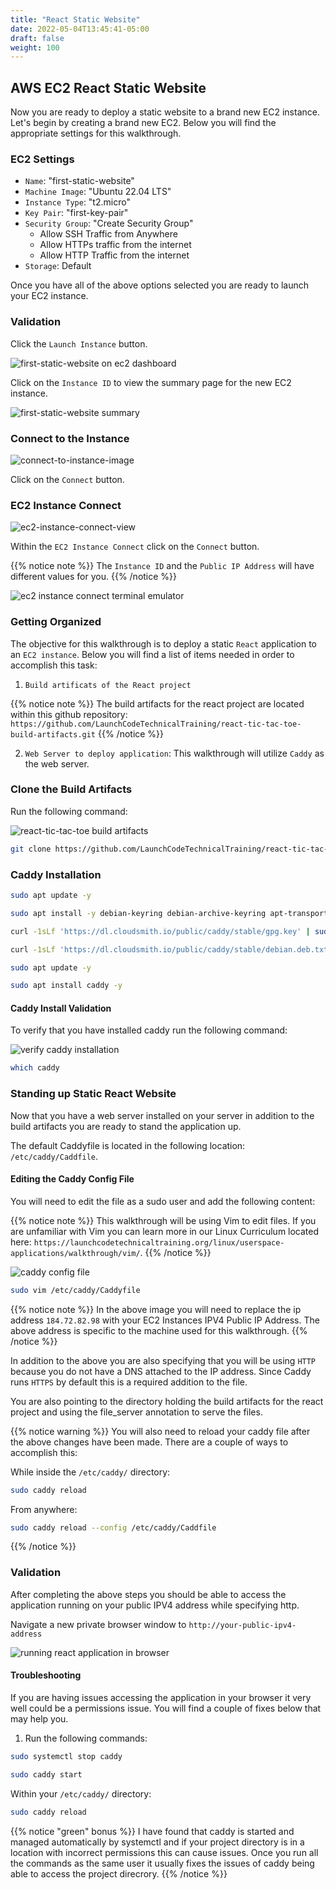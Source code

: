 ```yaml
---
title: "React Static Website"
date: 2022-05-04T13:45:41-05:00
draft: false
weight: 100
---
```


## AWS EC2 React Static Website

Now you are ready to deploy a static website to a brand new EC2 instance. Let's begin by creating a brand new EC2. Below you will find the appropriate settings for this walkthrough.

### EC2 Settings

- `Name`: "first-static-website"
- `Machine Image`: "Ubuntu 22.04 LTS"
- `Instance Type`: "t2.micro"
- `Key Pair`: "first-key-pair"
- `Security Group`: "Create Security Group"
	- Allow SSH Traffic from Anywhere
	- Allow HTTPs traffic from the internet
	- Allow HTTP Traffic from the internet
- `Storage`: Default


Once you have all of the above options selected you are ready to launch your EC2 instance.

### Validation

Click the `Launch Instance` button.

![first-static-website on ec2 dashboard](pictures/first-static-website.png?classes=border)

Click on the `Instance ID` to view the summary page for the new EC2 instance.

![first-static-website summary](pictures/first-static-website-summary.png?classes=border)


### Connect to the Instance

![connect-to-instance-image](pictures/first-static-website-summary.png?classes=border)

Click on the `Connect` button.

### EC2 Instance Connect

![ec2-instance-connect-view](pictures/ec2-instance-connect.png?classes=border)

Within the `EC2 Instance Connect` click on the `Connect` button.

{{% notice note %}}
The `Instance ID` and the `Public IP Address` will have different values for you.
{{% /notice %}}

![ec2 instance connect terminal emulator](pictures/ec2-instance-connect-terminal-emulator.png?classes=border)

### Getting Organized

The objective for this walkthrough is to deploy a static `React` application to an `EC2 instance`. Below you will find a list of items needed in order to accomplish this task:
1. `Build artificats of the React project`

{{% notice note %}}
The build artifacts for the react project are located within this github repository: `https://github.com/LaunchCodeTechnicalTraining/react-tic-tac-toe-build-artifacts.git`
{{% /notice %}}

2. `Web Server to deploy application`: This walkthrough will utilize `Caddy` as the web server.


### Clone the Build Artifacts

Run the following command:

![react-tic-tac-toe build artifacts](pictures/react-build-artifacts.png?classes=border)

```bash
git clone https://github.com/LaunchCodeTechnicalTraining/react-tic-tac-toe-build-artifacts.git
```

### Caddy Installation

```bash
sudo apt update -y

sudo apt install -y debian-keyring debian-archive-keyring apt-transport-https

curl -1sLf 'https://dl.cloudsmith.io/public/caddy/stable/gpg.key' | sudo gpg --dearmor -o /usr/share/keyrings/caddy-stable-archive-keyring.gpg

curl -1sLf 'https://dl.cloudsmith.io/public/caddy/stable/debian.deb.txt' | sudo tee /etc/apt/sources.list.d/caddy-stable.list

sudo apt update -y

sudo apt install caddy -y
```

#### Caddy Install Validation

To verify that you have installed caddy run the following command:

![verify caddy installation](pictures/which-caddy.png?classes=border)

```bash
which caddy
```

### Standing up Static React Website

Now that you have a web server installed on your server in addition to the build artifacts you are ready to stand the application up.

The default Caddyfile is located in the following location: `/etc/caddy/Caddfile`.

#### Editing the Caddy Config File

You will need to edit the file as a sudo user and add the following content:

{{% notice note %}}
This walkthrough will be using Vim to edit files. If you are unfamiliar with Vim you can learn more in our Linux Curriculum located here: `https://launchcodetechnicaltraining.org/linux/userspace-applications/walkthrough/vim/`.
{{% /notice %}}

![caddy config file ](pictures/caddy-config-file.png?classes=border)

```bash
sudo vim /etc/caddy/Caddyfile
```

{{% notice note %}}
In the above image you will need to replace the ip address `184.72.82.98` with your EC2 Instances IPV4 Public IP Address. The above address is specific to the machine used for this walkthrough.
{{% /notice %}}

In addition to the above you are also specifying that you will be using `HTTP` because you do not have a DNS attached to the IP address. Since Caddy runs `HTTPS` by default this is a required addition to the file.

You are also pointing to the directory holding the build artifacts for the react project and using the file_server annotation to serve the files.

{{% notice warning %}}
You will also need to reload your caddy file after the above changes have been made. There are a couple of ways to accomplish this:

While inside the `/etc/caddy/` directory:
```bash
sudo caddy reload
```

From anywhere:
```bash
sudo caddy reload --config /etc/caddy/Caddfile
```
{{% /notice %}}

### Validation

After completing the above steps you should be able to access the application running on your public IPV4 address while specifying http.

Navigate a new private browser window to `http://your-public-ipv4-address`

![running react application in browser](pictures/react-app-browser.png?classes=border)

#### Troubleshooting

If you are having issues accessing the application in your browser it very well could be a permissions issue. You will find a couple of fixes below that may help you.

1. Run the following commands:
```bash
sudo systemctl stop caddy
```

```bash
sudo caddy start
```

Within your `/etc/caddy/` directory:
```bash
sudo caddy reload
```
{{% notice "green" bonus %}}
I have found that caddy is started and managed automatically by systemctl and if your project directory is in a location with incorrect permissions this can cause issues. Once you run all the commands as the same user it usually fixes the issues of caddy being able to access the project direcrory.
{{% /notice %}}



